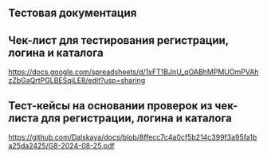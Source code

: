 ## Тестовая документация 
## Чек-лист для тестирования регистрации, логина и каталога
<https://docs.google.com/spreadsheets/d/1xFT1BJnU_qOABhMPMUOmPVAhzZbGaQrtPGLBESqiLE8/edit?usp=sharing>
## Тест-кейсы на основании проверок из чек-листа для регистрации, логина и каталога
<https://github.com/Dalskaya/docs/blob/8ffecc7c4a0cf5b214c399f3a95fa1ba25da2425/G8-2024-08-25.pdf>
